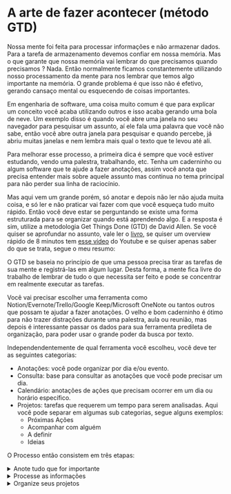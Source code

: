 # A arte de fazer acontecer (método GTD)
 
Nossa mente foi feita para processar informações e não armazenar dados. Para a tarefa de armazenamento devemos confiar em nossa memória. Mas o que garante que nossa memória vai lembrar do que precisamos quando precisamos ? Nada. Então normalmente ficamos constantemente utilizando nosso processamento da mente para nos lembrar que temos algo importante na memória. O grande problema é que isso não é efetivo, gerando cansaço mental ou esquecendo de coisas importantes.
 
Em engenharia de software, uma coisa muito comum é que para explicar um conceito você acaba utilizando outros e isso acaba gerando uma bola de neve. Um exemplo disso é quando você abre uma janela no seu navegador para pesquisar um assunto, aí ele fala uma palavra que você não sabe, então você abre outra janela para pesquisar e quando percebe, já abriu muitas janelas e nem lembra mais qual o texto que te levou até ali.

Para melhorar esse processo, a primeira dica é sempre que você estiver estudando, vendo uma palestra, trabalhando, etc. Tenha um caderninho ou algum software que te ajude a fazer anotações, assim você anota que precisa entender mais sobre aquele assunto mas continua no tema principal para não perder sua linha de raciocínio.

Mas aqui vem um grande porém, só anotar e depois não ler não ajuda muita coisa, e só ler e não praticar vai fazer com que você esqueça tudo muito rápido. Então você deve estar se perguntando se existe uma forma estruturada para se organizar quando está aprendendo algo. E a resposta é sim, utilize a metodologia Get Things Done (GTD) de David Allen. Se você quiser se aprofundar no assunto, vale ler o [livro](https://www.amazon.com.br/Arte-Fazer-Acontecer-David-Allen/dp/8543102812/ref=asc_df_8543102812/?tag=googleshopp00-20&linkCode=df0&hvadid=379708192683&hvpos=&hvnetw=g&hvrand=16750374164720112650&hvpone=&hvptwo=&hvqmt=&hvdev=c&hvdvcmdl=&hvlocint=&hvlocphy=1001773&hvtargid=pla-811770767898&psc=1), se quiser um overview rápido de 8 minutos tem [esse vídeo](https://www.youtube.com/watch?v=gCswMsONkwY) do Youtube e se quiser apenas saber do que se trata, segue o meu resumo:

O GTD se baseia no princípio de que uma pessoa precisa tirar as tarefas de sua mente e registrá-las em algum lugar. Desta forma, a mente fica livre do trabalho de lembrar de tudo o que necessita ser feito e pode se concentrar em realmente executar as tarefas.

Você vai precisar escolher uma ferramenta como Notion/Evernote/Trello/Google Keep/Microsoft OneNote ou tantos outros que possam te ajudar a fazer anotações. O velho e bom caderninho é ótimo para não trazer distrações durante uma palestra, aula ou reunião, mas depois é interessante passar os dados para sua ferramenta predileta de organização, para poder usar o grande poder da busca por texto.

Independendentemente de qual ferramenta você escolheu, você deve ter as seguintes categorias:
- Anotações: você pode organizar por dia e/ou evento.
- Consulta: base para consultar as anotações que você pode precisar um dia.
- Calendário: anotações de ações que precisam ocorrer em um dia ou horário específico.
- Projetos: tarefas que requerem um tempo para serem analisadas. Aqui você pode separar em algumas sub categorias, segue alguns exemplos:
  - Próximas Ações
  - Acompanhar com alguém
  - A definir
  - Ideias

O Processo então consistem em três etapas:

<details><summary>Anote tudo que for importante</summary>
<p>Anote tudo que chamar sua atenção ou que você precisa lembrar depois. </p>
<p>Uma dica importante é não ter muitos locais de anotação. Tudo bem se você quiser separar um local para assuntos pessoais e outro para assuntos profissionais, mas cuidado para não criar muitas divisões, pois senão você pode ter dificuldade de escolher o lugar que deve fazer a anotação e acabar esquecendo o que iria anotar.</p> 
</details>  

<details><summary>Processe as informações</summary>
<p>Regularmente passe por todas as suas anotações e defina o que fazer com elas. É importante que essa tarefa seja rápida. Siga essas dicas para ajudar nesse processo:</p>
<p>Se você não se lembra mais o que era essa anotação ou ela não faz mais sentido (talvez você já tenha realizado o item antes de processar sua lista), apenas apague essa anotação.</p>
<p>Se essa anotação é uma informação ou algo que você vai precisar consultar algum dia, anote em seu local separado de consulta.</p>
<p>Se essa anotação é para te lembrar de fazer algo que demore menos de 2 minutos, então faça agora, desta forma você evita ficar com uma lista grande de coisas que poderiam já ter sido resolvidas.</p>
<p>Se essa informação é algo que você vai precisar pensar em como executar, coloque na categoria de projetos.</p>
<p>Se essa anotação é para você fazer algo que não é possível fazer agora, coloque no seu calendário uma data para quando acredita que será possível fazer.</p>
<p>Se essa anotação é sobre algo que você precisa pedir para alguém fazer e você puder já fazer a solicitação, faça a solicitação agora, se você puder solicitar só quando ver a pessoa, anote no seu calendário o dia que vai ver a pessoa e coloque o lembrete do que você quer com ela, se você não souber quando vai encontrar a pessoa, coloque em seu local de consulta o nome dela que quando você ver aquela pessoa vai precisar de algo. </p>
<p>Independentemente da forma que você solicitou algo para alguém, se ela não te der o retorno na hora, pergunte quando ela poderá retornar essa informação e marque no seu calendário a data para fazer o acompanhamento. Se a pessoa não te dar uma data, anote em seus projetos para fazer este acompanhamento.</p> 
</details>  


<details><summary>Organize seus projetos</summary>
<p>Defina em seu calendário dias/horários para você organizar suas anotações. Ter uma lista muito grande de itens em seus projetos pode dificultar a organização, então estipule uma quantidade de ideias na fila e sempre que quiser adicionar uma nova, pense em qual seria prioritária, se a nova for mais importante que uma antiga, então remova a antiga antes de adicionar a nova.</p> 
<p> Hoje em dia é muito comum a gente ter várias tarefas, então espero que você consiga encaixar em seu calendário um horário fixo para seguir em sua jornada nesse site. Com esse comprometimento, vai ser mais fácil você não esquecer do quanto aprender é importante. 🤓</p> 
</details> 

